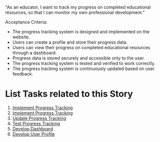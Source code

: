 "As an educator, I want to track my progress on completed educational resources, so that I can monitor my own professional development."

Acceptance Criteria:

* The progress tracking system is designed and implemented on the website.
* Users can create a profile and store their progress data.
* Users can view their progress on completed educational resources through a dashboard.
* Progress data is stored securely and accessible only to the user.
* The progress tracking system is tested and verified to work correctly.
* The progress tracking system is continuously updated based on user feedback.



# List Tasks related to this Story
1. [Implement Progress Tracking](tasks/impliment-tracking.md)
2. [Implement Progress Tracking](tasks/impliment.md)
3. [Update Progress Tracking](tasks/keep-updated.md)
4. [Test Progress Tracking](tasks/testing-working.md)
5. [Develop Dashboard](tasks/track-progress.md)
6. [Develop User Profile](tasks/user-profile.md)